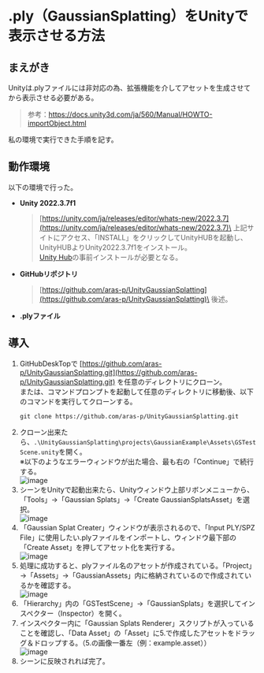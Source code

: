 # .ply（GaussianSplatting）をUnityで表示させる方法
## まえがき
Unityは.plyファイルには非対応の為、拡張機能を介してアセットを生成させてから表示させる必要がある。
>参考：https://docs.unity3d.com/ja/560/Manual/HOWTO-importObject.html

私の環境で実行できた手順を記す。

## 動作環境
以下の環境で行った。
- **Unity 2022.3.7f1**
  >[https://unity.com/ja/releases/editor/whats-new/2022.3.7](https://unity.com/ja/releases/editor/whats-new/2022.3.7)\
  >上記サイトにアクセス、「INSTALL」をクリックしてUnityHUBを起動し、UnityHUBよりUnity2022.3.7f1をインストール。\
  >[Unity Hub](https://unity.com/download)の事前インストールが必要となる。
- **GitHubリポジトリ**
  >[https://github.com/aras-p/UnityGaussianSplatting](https://github.com/aras-p/UnityGaussianSplatting)\
  >後述。
- **.plyファイル**

## 導入
1. GitHubDeskTopで [https://github.com/aras-p/UnityGaussianSplatting.git](https://github.com/aras-p/UnityGaussianSplatting.git) を任意のディレクトリにクローン。\
   または、コマンドプロンプトを起動して任意のディレクトリに移動後、以下のコマンドを実行してクローンする。
   ```
   git clone https://github.com/aras-p/UnityGaussianSplatting.git
   ```
2. クローン出来たら、`.\UnityGaussianSplatting\projects\GaussianExample\Assets\GSTestScene.unity`を開く。\
   ※以下のようなエラーウィンドウが出た場合、最も右の「Continue」で続行する。\
   ![image](https://github.com/user-attachments/assets/41e61121-61ca-48c7-ab18-aa47a2bf6422)
3. シーンをUnityで起動出来たら、Unityウィンドウ上部リボンメニューから、「Tools」→「Gaussian Splats」→「Create GaussianSplatsAsset」を選択。\
   ![image](https://github.com/user-attachments/assets/e95f351b-8c87-43b6-b43d-dd16440966b5)
4. 「Gaussian Splat Creater」ウィンドウが表示されるので、「Input PLY/SPZ File」に使用したい.plyファイルをインポートし、ウィンドウ最下部の「Create Asset」を押してアセット化を実行する。\
   ![image](https://github.com/user-attachments/assets/77f7bae7-b078-47f8-8744-bc7e02916285)
5. 処理に成功すると、plyファイル名のアセットが作成されている。「Project」→「Assets」→「GaussianAssets」内に格納されているので作成されているかを確認する。\
   ![image](https://github.com/user-attachments/assets/48bc039a-c517-410b-9269-88ea83112a31)
6. 「Hierarchy」内の「GSTestScene」→「GaussianSplats」を選択してインスペクター（Inspector）を開く。
7. インスペクター内に「Gaussian Splats Renderer」スクリプトが入っていることを確認し、「Data Asset」の「Asset」に5.で作成したアセットをドラッグ＆ドロップする。（5.の画像一番左（例：example.asset））\
   ![image](https://github.com/user-attachments/assets/92728a78-dfec-497d-aa78-04dac3f8f0f9)
8. シーンに反映されれば完了。

